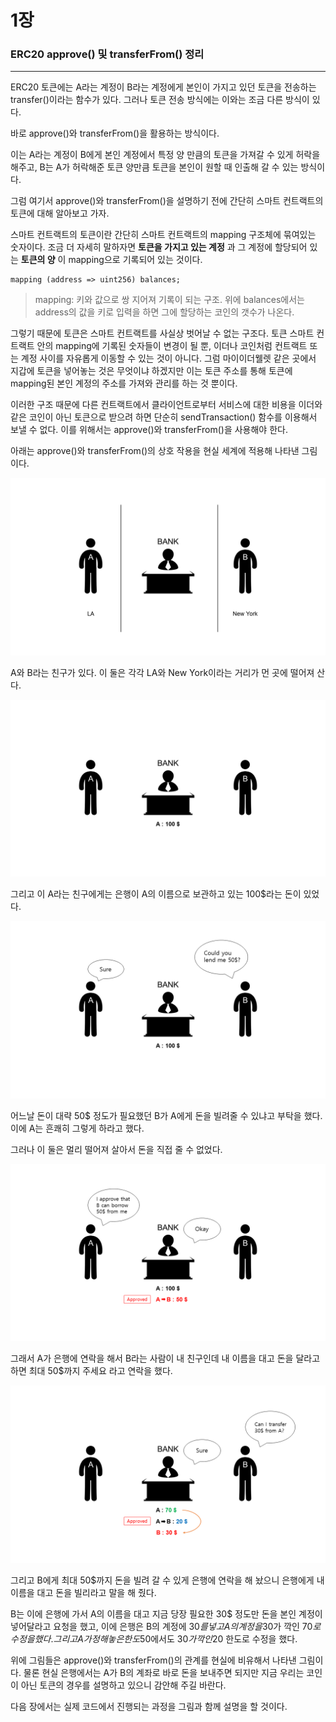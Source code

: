 # 1장
### ERC20 approve() 및 transferFrom() 정리
---

ERC20 토큰에는 A라는 계정이 B라는 계정에게 본인이 가지고 있던 토큰을 전송하는 transfer()이라는 함수가 있다.
그러나 토큰 전송 방식에는 이와는 조금 다른 방식이 있다.

바로 approve()와 transferFrom()을 활용하는 방식이다.

이는 A라는 계정이 B에게 본인 계정에서 특정 양 만큼의 토큰을 가져갈 수 있게 허락을 해주고, B는 A가 허락해준 토큰 양만큼 토큰을 본인이 원할 때 인출해 갈 수 있는 방식이다.

그럼 여기서 approve()와 transferFrom()을 설명하기 전에 간단히 스마트 컨트랙트의 토큰에 대해 알아보고 가자.

스마트 컨트랙트의 토큰이란 간단히 스마트 컨트랙트의 mapping 구조체에 묶여있는 숫자이다.
조금 더 자세히 말하자면 **토큰을 가지고 있는 계정** 과 그 계정에 할당되어 있는 **토큰의 양** 이 mapping으로 기록되어 있는 것이다.

~~~Solidity
mapping (address => uint256) balances;
~~~

> mapping: 키와 값으로 쌍 지어져 기록이 되는 구조.
위에 balances에서는 address의 값을 키로 입력을 하면 그에 할당하는 코인의 갯수가 나온다.

그렇기 때문에 토큰은 스마트 컨트랙트를 사실상 벗어날 수 없는 구조다.
토큰 스마트 컨트랙트 안의 mapping에 기록된 숫자들이 변경이 될 뿐, 이더나 코인처럼 컨트랙트 또는 계정 사이를 자유롭게 이동할 수 있는 것이 아니다. 그럼 마이이더웰렛 같은 곳에서 지갑에 토큰을 넣어놓는 것은 무엇이냐 하겠지만 이는 토큰 주소를 통해 토큰에 mapping된 본인 계정의 주소를 가져와 관리를 하는 것 뿐이다.

이러한 구조 때문에 다른 컨트랙트에서 클라이언트로부터 서비스에 대한 비용을 이더와 같은 코인이 아닌 토큰으로 받으려 하면 단순히 sendTransaction() 함수를 이용해서 보낼 수 없다.
이를 위해서는 approve()와 transferFrom()을 사용해야 한다.

아래는 approve()와 transferFrom()의 상호 작용을 현실 세계에 적용해 나타낸 그림이다.

![TACT_001](images/TCAT_001.PNG)

A와 B라는 친구가 있다.
이 둘은 각각 LA와 New York이라는 거리가 먼 곳에 떨어져 산다.

![TACT_002](images/TCAT_002.PNG)

그리고 이 A라는 친구에게는 은행이 A의 이름으로 보관하고 있는 100$라는 돈이 있었다.

![TACT_003](images/TCAT_003.PNG)

어느날 돈이 대략 50$ 정도가 필요했던 B가 A에게 돈을 빌려줄 수 있냐고 부탁을 했다.
이에 A는 흔쾌히 그렇게 하라고 했다.

그러나 이 둘은 멀리 떨어져 살아서 돈을 직접 줄 수 없었다.

![TACT_004](images/TCAT_004.PNG)

그래서 A가 은행에 연락을 해서 B라는 사람이 내 친구인데 내 이름을 대고 돈을 달라고 하면 최대 50$까지 주세요 라고 연락을 했다.

![TACT_005](images/TCAT_005.PNG)

그리고 B에게 최대 50$까지 돈을 빌려 갈 수 있게 은행에 연락을 해 놨으니 은행에게 내 이름을 대고 돈을 빌리라고 말을 해 줬다.

B는 이에 은행에 가서 A의 이름을 대고 지금 당장 필요한 30$ 정도만 돈을 본인 계정이 넣어달라고 요청을 했고, 이에 은행은 B의 계정에 30$를 넣고 A의 계정을 30$가 깍인 70$로 수정을 했다. 그리고 A가 정해놓은 한도 50$에서도 30$가 깍인 20$ 한도로 수정을 했다.

위에 그림들은 approve()와 transferFrom()의 관계를 현실에 비유해서 나타낸 그림이다.
물론 현실 은행에서는 A가 B의 계좌로 바로 돈을 보내주면 되지만 지금 우리는 코인이 아닌 토큰의 경우를 설명하고 있으니 감안해 주길 바란다.

다음 장에서는 실제 코드에서 진행되는 과정을 그림과 함께 설명을 할 것이다.
